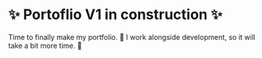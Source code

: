 #  :sparkles: Portoflio V1 in construction :sparkles:


Time to finally make my portfolio.
:triumph: I work alongside development, so it will take a bit more time. :triumph:

